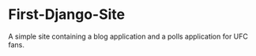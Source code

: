# First-Django-Site

A simple site containing a blog application and a polls application for UFC fans.
